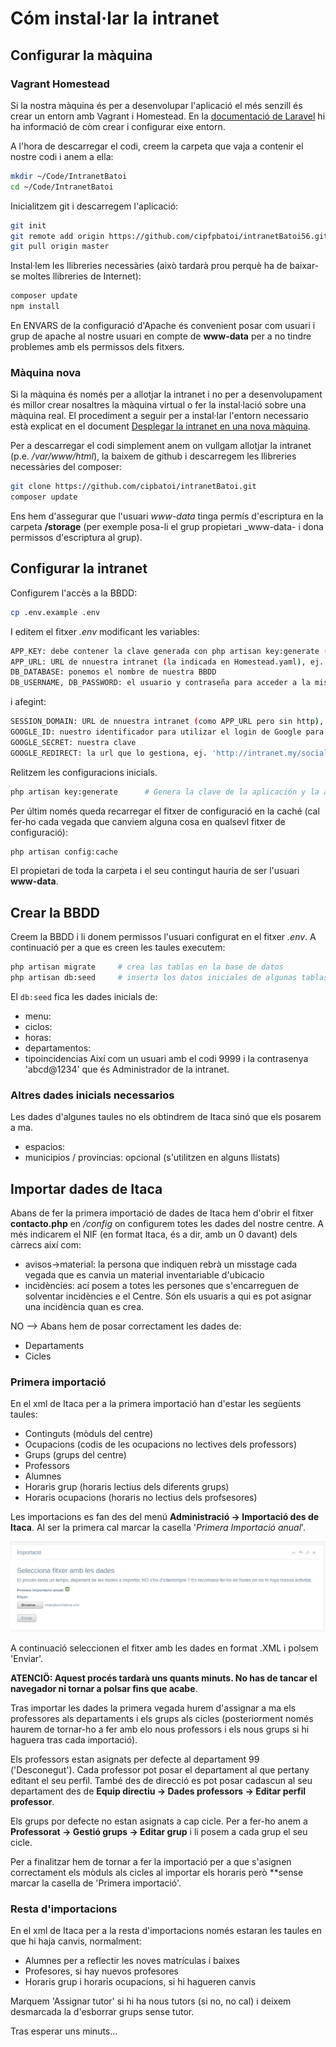 # Cóm instal·lar la intranet

## Configurar la màquina
### Vagrant Homestead
Si la nostra màquina és per a desenvolupar l'aplicació el més senzill és crear un entorn amb Vagrant i Homestead. En la [documentació de Laravel](https://laravel.com/docs/5.6/homestead) hi ha informació de còm crear i configurar eixe entorn.

A l'hora de descarregar el codi, creem la carpeta que vaja a contenir el nostre codi i anem a ella:
```bash
mkdir ~/Code/IntranetBatoi
cd ~/Code/IntranetBatoi
```

Inicialitzem git i descarregem l'aplicació:
```bash
git init
git remote add origin https://github.com/cipfpbatoi/intranetBatoi56.git
git pull origin master
```
Instal·lem les llibreries necessàries (això tardarà prou perquè ha de baixar-se moltes llibreries de Internet):
```bash
composer update
npm install
```
En ENVARS de la configuració d'Apache és convenient posar com usuari i grup de apache al nostre usuari en compte de **www-data** per a no tindre problemes amb els permissos dels fitxers.

### Màquina nova
Si la màquina és només per a allotjar la intranet i no per a desenvolupament és millor crear nosaltres la màquina virtual o fer la instal·lació sobre una màquina real. El procediment a seguir per a instal·lar l'entorn necessario està explicat en el document [Desplegar la intranet en una nova màquina](./desplegament.md).

Per a descarregar el codi simplement anem on vullgam allotjar la intranet (p.e. _/var/www/html_), la baixem de github i descarregem les llibreries necessàries del composer:
```bash
git clone https://github.com/cipbatoi/intranetBatoi.git
composer update
```
Ens hem d'assegurar que l'usuari _www-data_ tinga permís d'escriptura en la carpeta **/storage** (per exemple posa-li el grup propietari _www-data- i dona permissos d'escriptura al grup).

## Configurar la intranet
Configurem l'accès a la BBDD:
```bash
cp .env.example .env
```
I editem el fitxer _.env_ modificant les variables:
```bash
APP_KEY: debe contener la clave generada con php artisan key:generate (se hace automáticamente)
APP_URL: URL de nnuestra intranet (la indicada en Homestead.yaml), ej. http://intranet.my
DB_DATABASE: ponemos el nombre de nuestra BBDD
DB_USERNAME, DB_PASSWORD: el usuario y contraseña para acceder a la misma
```
i afegint:
```bash
SESSION_DOMAIN: URL de nnuestra intranet (como APP_URL pero sin http), ej. intranet.my
GOOGLE_ID: nuestro identificador para utilizar el login de Google para loguearnos en la intranet
GOOGLE_SECRET: nuestra clave
GOOGLE_REDIRECT: la url que lo gestiona, ej. 'http://intranet.my/social/callback/google'
```

Relitzem les configuracions inicials. 
```bash
php artisan key:generate      # Genera la clave de la aplicación y la añade a APP_KEY en el fichero .env
```

Per últim només queda recarregar el fitxer de configuració en la caché (cal fer-ho cada vegada que canviem alguna cosa en qualsevl fitxer de configuració):
```bash
php artisan config:cache
```
El propietari de toda la carpeta i el seu contingut hauria de ser l'usuari **www-data**.

## Crear la BBDD
Creem la BBDD i li donem permissos l'usuari configurat en el fitxer _.env_. A continuació per a que es creen les taules executem:
```bash
php artisan migrate     # crea las tablas en la base de datos
php artisan db:seed     # inserta los datos iniciales de algunas tablas
```
El `db:seed` fica les dades inicials de:
* menu:
* ciclos:
* horas:
* departamentos:
* tipoincidencias
Així com un usuari amb el codi 9999 i la contrasenya 'abcd@1234' que és Administrador de la intranet.

### Altres dades inicials necessarios
Les dades d'algunes taules no els obtindrem de Itaca sinó que els posarem a ma.
* espacios:
* municipios / provincias: opcional (s'utilitzen en alguns llistats)

## Importar dades de Itaca
Abans de fer la primera importació de dades de Itaca hem d'obrir el fitxer **contacto.php** en _/config_ on configurem totes les dades del nostre centre. A més indicarem el NIF (en format Itaca, és a dir, amb un 0 davant) dels càrrecs així com:
* avisos->material: la persona que indiquen rebrà un misstage cada vegada que es canvia un material inventariable d'ubicacio
* incidències: ací posem a totes les persones que s'encarreguen de solventar incidències e el Centre. Són els usuaris a qui es pot asignar una incidència quan es crea.

NO --> Abans hem de posar correctament les dades de:
* Departaments
* Cicles

### Primera importació
En el xml de Itaca per a la primera importació han d'estar les següents taules:
* Continguts (mòduls del centre)
* Ocupacions (codis de les ocupacions no lectives dels professors)
* Grups (grups del centre)
* Professors
* Alumnes
* Horaris grup (horaris lectius dels diferents grups)
* Horaris ocupacions (horaris no lectius dels profsesores)

Les importacions es fan des del menú **Administració -> Importació des de Itaca**. Al ser la primera cal marcar la casella '_Primera Importació anual_'.

![Importar dades itaca](./img/setupImportItaca1a-1.png)

A continuació seleccionen el fitxer amb les dades en format .XML i polsem 'Enviar'.

**ATENCIÖ: Aquest procés tardarà uns quants minuts. No has de tancar el navegador ni tornar a polsar fins que acabe**.

Tras importar les dades la primera vegada hurem d'assignar a ma els professores als departaments i els grups als cicles (posteriorment només haurem de tornar-ho a fer amb elo nous professors i els nous grups si hi haguera tras cada importació).

Els professors estan asignats per defecte al departament 99 ('Desconegut'). Cada professor pot posar el departament al que pertany editant el seu perfil. També des de direcció es pot posar cadascun al seu departament des de **Equip directiu -> Dades professors -> Editar perfil professor**.

Els grups por defecte no estan asignats a cap cicle. Per a fer-ho anem a **Professorat -> Gestió grups -> Editar grup** i li posem a cada grup el seu cicle.

Per a finalitzar hem de tornar a fer la importació per a que s'asignen correctament els mòduls als cicles al importar els horaris però **sense marcar la casella de 'Primera importació'.

### Resta d'importacions
En el xml de Itaca per a la resta d'importacions només estaran les taules en que hi haja canvis, normalment:
* Alumnes per a reflectir les noves matrículas i baixes
* Profesores, si hay nuevos profesores
* Horaris grup i horaris ocupacions, si hi hagueren canvis

Marquem 'Assignar tutor' si hi ha nous tutors (si no, no cal) i deixem desmarcada la d'esborrar grups sense tutor.

Tras esperar uns minuts...


